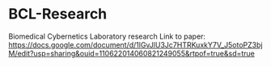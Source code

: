 # BCL-Research
Biomedical Cybernetics Laboratory research
Link to paper: https://docs.google.com/document/d/1lGvJlU3Jc7HTRKuxkY7V_J5otoPZ3bjM/edit?usp=sharing&ouid=110622014060821249055&rtpof=true&sd=true 
